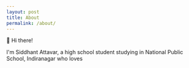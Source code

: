 ```yaml
---
layout: post
title: About
permalink: /about/
---
```


👋 Hi there!

I'm Siddhant Attavar, a high school student studying in National Public School, Indiranagar who loves 
